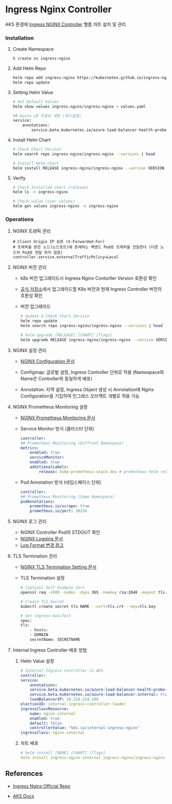 # Ingress Nginx Controller
AKS 환경에 [Ingress NGINX Controller](https://github.com/kubernetes/ingress-nginx) 헬름 차트 설치 및 관리

### Installation

1. Create Namespace

    ```bash
    k create ns ingress-nginx
    ```

2. Add Helm Repo

    ```bash
    helm repo add ingress-nginx https://kubernetes.github.io/ingress-nginx
    helm repo update
    ```

3. Setting Helm Value

    ```bash
    # Get Default Values
    helm show values ingress-nginx/ingress-nginx > values.yaml
    
    ## Azure LB 프로브 세팅 (최소설정)
    service:
        annotations: 
            service.beta.kubernetes.io/azure-load-balancer-health-probe-request-path: /healthz
    ```
    
4. Install Helm Chart

    ```bash
    # Check Chart Version
    helm search repo ingress-nginx/ingress-nginx --versions | head

    # Install Helm Chart
    helm install RELEASE ingress-nginx/ingress-nginx --version VERSION -n NAMESPACE> -f VALUEFILE
    ```

5. Verify

    ```bash
    # Check Installed chart (release)
    helm ls -n ingress-nginx

    # Check value (user values)
    helm get values ingress-nginx -n ingress-nginx
    ```
### Operations
1. NGINX 트래픽 관리

    ```
    # Client Origin IP 보존 (X-Forwarded-For)
    # 트래픽을 받은 노드(노드포트)에 존재하는 백앤드 Pod로 트래픽을 전달한다 (다른 노드의 Pod로 전달 하지 않음)
    controller.service.externalTrafficPolicy=Local
    ```
2. NGINX 버전 관리

    - k8s 버전 업그레이드시 Ingress Nginx Contorller Version 호환성 확인

    - [공식 저장소](https://github.com/kubernetes/ingress-nginx#supported-versions-table)에서 업그레이드할 K8s 버전과 현재 Ingress Controller 버전의 호환성 확인

    - 버전 업그레이드

        ```bash
        # Update & Check Chart Version
        helm repo update
        helm search repo ingress-nginx/ingress-nginx --versions | head

        # helm upgrade [RELEASE] [CHART] [flags]
        helm upgrade RELEASE ingress-nginx/ingress-nginx --version VERSION -n NAMESPACE [-f VALUEFILE.yaml | --reuse-values]
        ```

3. NGINX 설정 관리

    - [NGINX Configuration 문서](https://kubernetes.github.io/ingress-nginx/user-guide/nginx-configuration/#nginx-configuration)


    - Configmap: 글로벌 설정, Ingress Controller 단위로 적용 (Namespace와 Name은 Controller와 동일하게 배포)
    - Annotation: 지역 설정, Ingress Object 생성 시 Annotation에 Nginx Configuration을 기입하여 인그레스 오브젝트 개별로 적용 가능

4. NGINX Prometheus Monitoring 설정
    
    - [NGINX Prometheus Monitoring 문서](https://github.com/kubernetes/ingress-nginx/blob/main/docs/user-guide/monitoring.md#monitoring)

    - Service Monitor 방식 (클러스터 단위)

        ```yaml
        controller:
        ## Prometheus Monitoring (Diffrent Namespace)
        metrics:
            enabled: true
            serviceMonitor:
            enabled: true
            additionalLabels:
                release: kube-prometheus-stack-dev # prometheus helm release name
        ```

    - Pod Annotation 방식 (네임스페이스 단위)

        ```yaml
        controller:
        ## Prometheus Monitoring (Same Namespace)
        podAnnotations:
            prometheus.io/scrape: true
            prometheus.io/port: 10254
        ```


5. NGINX 로그 관리

    - NGINX Controller Pod의 STDOUT 확인
    - [NGINX Logging 문서](https://kubernetes.github.io/ingress-nginx/user-guide/nginx-configuration/log-format/)
    - [Log Format 변경 참고](https://kubernetes.github.io/ingress-nginx/user-guide/nginx-configuration/log-format/)

6. TLS Termination 관리
    - [NGINX TLS Termination Setting 문서](https://kubernetes.github.io/ingress-nginx/user-guide/tls/)

    - TLS Termination 설정
    
        ```bash
        # [option] Self Example Cert
        openssl req -x509 -nodes -days 365 -newkey rsa:2048 -keyout tls.key -out tls.crt -subj "/CN=example.com/O=example.com"

        # Create TLS Secret
        kubectl create secret tls NAME --cert=tls.crt --key=tls.key

        # Set ingress manifest
        spec:
        tls:
            - hosts:
            - DOMAIN
            secretName: SECRETNAME
        ```

7. Internal Ingress Controller 배포 방법

    1. Helm Value 설정
        ```yaml
        # Internal Ingress Controller in AKS
        controller:
        service:
            annotations: 
            service.beta.kubernetes.io/azure-load-balancer-health-probe-request-path: /healthz
            service.beta.kubernetes.io/azure-load-balancer-internal: true
            loadBalancerIP: 10.224.224.100
        electionID: internal-ingress-controller-leader
        ingressClassResource:
            name: nginx-internal
            enabled: true
            default: false
            controllerValue: "k8s.io/internal-ingress-nginx"
        ingressClass: nginx-internal
        ```
    2. 차트 배포

        ```yaml
        # helm install [NAME] [CHART] [flags]
        helm install ingress-nginx-internal ingress-nginx/ingress-nginx --version <CHART_VERSION> -n ingress-nginx -f internal-ingress-values.yaml
        ```

## References

- [Ingress Nginx Official Repo](https://github.com/kubernetes/ingress-nginx)
  
- [AKS Docs](https://learn.microsoft.com/ko-kr/azure/aks/ingress-basic?tabs=azure-cli)